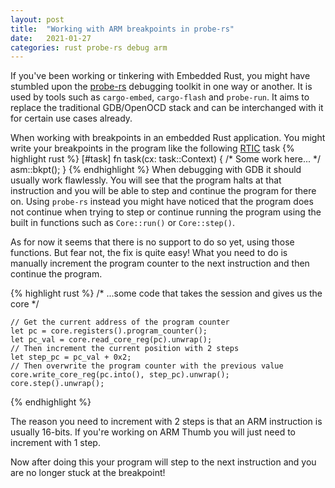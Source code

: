 ```yaml
---
layout: post
title:  "Working with ARM breakpoints in probe-rs"
date:   2021-01-27
categories: rust probe-rs debug arm 
---
```

If you've been working or tinkering with Embedded Rust, you might have stumbled upon the [probe-rs](https://probe.rs/) debugging toolkit in one way or another.
It is used by tools such as `cargo-embed`, `cargo-flash` and `probe-run`. It aims to replace the traditional GDB/OpenOCD stack and can be interchanged with it
for certain use cases already.

When working with breakpoints in an embedded Rust application. You might write your breakpoints in the program like
the following [RTIC](https://rtic.rs/) task
{% highlight rust %}
[#task]
fn task(cx: task::Context) {
    /* Some work here... */
    asm::bkpt();
}
{% endhighlight %}
When debugging with GDB it should usually work flawlessly. You will see that the program halts at that instruction and you will be able to
step and continue the program for there on. Using `probe-rs` instead you might have noticed that the program does not continue when trying
to step or continue running the program using the built in functions such as `Core::run()` or `Core::step()`. 

As for now it seems that there is no support to do so yet, using those functions. But fear not, the fix is quite easy!
What you need to do is manually increment the program counter to the next instruction and then continue the program.

{% highlight rust %}
    /* ...some code that takes the session and gives us the core */

    // Get the current address of the program counter
    let pc = core.registers().program_counter();
    let pc_val = core.read_core_reg(pc).unwrap();
    // Then increment the current position with 2 steps
    let step_pc = pc_val + 0x2;
    // Then overwrite the program counter with the previous value
    core.write_core_reg(pc.into(), step_pc).unwrap();
    core.step().unwrap();
{% endhighlight %}

The reason you need to increment with 2 steps is that an ARM instruction is usually 16-bits.
If you're working on ARM Thumb you will just need to increment with 1 step.

Now after doing this your program will step to the next instruction and you are no longer stuck at the breakpoint!

